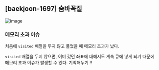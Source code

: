 ## [baekjoon-1697] 숨바꼭질

![image](https://user-images.githubusercontent.com/22045163/96842537-2099f300-1488-11eb-8984-a9dfdeed1610.png)

### 메모리 초과 이슈

처음에 `visited` 배열을 두지 않고 풀었을 때 메모리 초과가 났다.

`visited` 배열을 두지 않으면, 이미 갔던 좌표에 대해서도 계속 큐에 넣게 되기 때문에 메모리 초과 이슈가 발생할 수 있다. 기억해두기 !!

